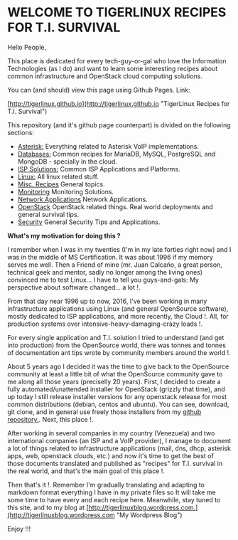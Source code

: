 # WELCOME TO TIGERLINUX RECIPES FOR T.I. SURVIVAL

Hello People,

This place is dedicated for every tech-guy-or-gal who love the Information Technologies (as I do) and want to learn some interesting recipes about common infrastructure and OpenStack cloud computing solutions.

You can (and should) view this page using Github Pages. Link:

[http://tigerlinux.github.io](http://tigerlinux.github.io "TigerLinux Recipes for T.I. Survival")

This repository (and it's github page counterpart) is divided on the following sections:

* [Asterisk:](http://tigerlinux.github.io/recipes/asterisk/index.html) Everything related to Asterisk VoIP implementations.
* [Databases:](http://tigerlinux.github.io/recipes/databases/index.html) Common recipes for MariaDB, MySQL, PostgreSQL and MongoDB - specially in the cloud.
* [ISP Solutions:](http://tigerlinux.github.io/recipes/ispapps/index.html) Common ISP Applications and Platforms.
* [Linux:](http://tigerlinux.github.io/recipes/linux/index.html) All linux related stuff.
* [Misc. Recipes](http://tigerlinux.github.io/recipes/misc/index.html) General topics.
* [Monitoring](http://tigerlinux.github.io/recipes/monitoring/index.html) Monitoring Solutions.
* [Network Applications](http://tigerlinux.github.io/recipes/networkapps/index.html) Network Applications.
* [OpenStack](http://tigerlinux.github.io/recipes/openstack/index.html) OpenStack related things. Real world deployments and general survival tips.
* [Security](http://tigerlinux.github.io/recipes/security/index.html) General Security Tips and Applications.

**What's my motivation for doing this ?**

I remember when I was in my twenties (I'm in my late forties right now) and I was in the middle of MS Certification. It was about 1996 if my memory serves me well. Then a Friend of mine (mr. Juan Calcaño, a great person, technical geek and mentor, sadly no longer among the living ones) convinced me to test Linux... I have to tell you guys-and-gals: My perspective about software changed... a lot !.

From that day near 1996 up to now, 2016, I've been working in many infrastructure applications using Linux (and general OpenSource software), mostly dedicated to ISP applications, and more recently, the Cloud !. All, for production systems over intensive-heavy-damaging-crazy loads !.

For every single application and T.I. solution I tried to understand (and get into production) from the OpenSource world, there was tonnes and tonnes of documentation ant tips wrote by community members around the world !.

About 5 years ago I decided it was the time to give back to the OpenSource community at least a little bit of what the OpenSource community gave to me along all those years (preciselly 20 years). First, I decided to create a fully automated/unattended installer for OpenStack (grizzly that time), and up today I still release installer versions for any openstack release for most common distributions (debian, centos and ubuntu). You can see, download, git clone, and in general use freely those installers from my [github repository.](https://github.com/tigerlinux). Next, this place !.

After working in several companies in my country (Venezuela) and two international companies (an ISP and a VoIP provider), I manage to document a lot of things related to infrastructure applications (mail, dns, dhcp, asterisk apps, web, openstack clouds, etc.) and now it's time to get the best of those documents translated and published as "recipes" for T.I. survival in the real world, and that's the main goal of this place !.

Then that's it !. Remember I'm gradually translating and adapting to markdown format everything I have in my private files so It will take me some time to have every and each recipe here. Meanwhile, stay tuned to this site, and to my blog at [http://tigerlinuxblog.wordpress.com.](http://tigerlinuxblog.wordpress.com "My Wordpress Blog")

Enjoy !!!
